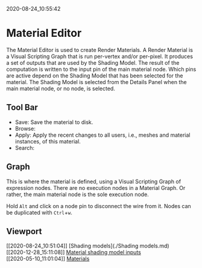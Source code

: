 2020-08-24_10:55:42

# Material Editor

The Material Editor is used to create Render Materials.
A Render Material is a Visual Scripting Graph that is run per-vertex and/or per-pixel.
It produces a set of outputs that are used by the Shading Model.
The result of the computation is written to the input pin of the main material node.
Which pins are active depend on the Shading Model that has been selected for the material.
The Shading Model is selected from the Details Panel when the main material node, or no node, is selected.

## Tool Bar

- Save: Save the material to disk.
- Browse: 
- Apply: Apply the recent changes to all users, i.e., meshes and material instances, of this material.
- Search: 

## Graph

This is where the material is defined, using a Visual Scripting Graph of expression nodes.
There are no execution nodes in a Material Graph. Or rather, the main material node is the sole execution node.

Hold `Alt` and click on a node pin to disconnect the wire from it.
Nodes can be duplicated with `Ctrl`+`w`.

## Viewport



[[2020-08-24_10:51:04]] [Shading models](./Shading models.md)  
[[2020-12-28_15:11:08]] [Material shading model inputs](./Material%20shading%20model%20inputs.md)  
[[2020-05-10_11:01:04]] [Materials](./Materials.md)  